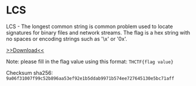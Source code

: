 # LCS

LCS - The longest common string is common problem used to locate signatures for binary files and network streams. The flag is a hex string with no spaces or encoding strings such as '\x' or '0x'.

[>>Download<<](LCS.zip)

Note: please fill in the flag value using this format: `THCTF{flag value}`

Checksum sha256: `9a06f31007f99c52b896aa53ef92e1b5ddab9971b574ee727645130e5bc71aff`